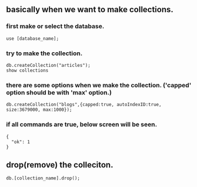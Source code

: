 ## basically when we want to make collections.
### first make or select the database.
```
use [database_name];
```
### try to make the collection.
```
db.createCollection("articles");
show collections
```
### there are some options when we make the collection. ('capped' option should be with 'max' option.)
```
db.createCollection("blogs",{capped:true, autoIndexID:true, size:3679000, max:1000});
```
### if all commands are true, below screen will be seen.
```
{
  "ok": 1
}
```

## drop(remove) the colleciton.
```
db.[collection_name].drop();
```
